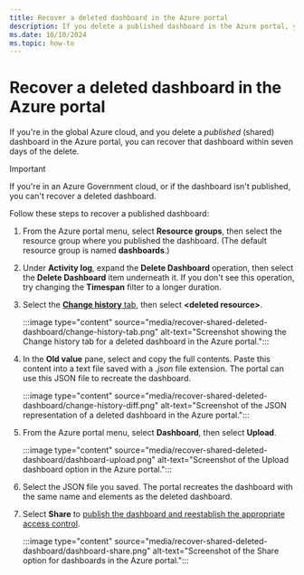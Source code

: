 ```yaml
---
title: Recover a deleted dashboard in the Azure portal
description: If you delete a published dashboard in the Azure portal, you can recover the dashboard.
ms.date: 10/10/2024
ms.topic: how-to
---
```


# Recover a deleted dashboard in the Azure portal

If you're in the global Azure cloud, and you delete a _published_ (shared) dashboard in the Azure portal, you can recover that dashboard within seven days of the delete.

> [!IMPORTANT]
> If you're in an Azure Government cloud, or if the dashboard isn't published, you can't recover a deleted dashboard.

Follow these steps to recover a published dashboard:

1. From the Azure portal menu, select **Resource groups**, then select the resource group where you published the dashboard. (The default resource group is named **dashboards**.)

1. Under **Activity log**, expand the **Delete Dashboard** operation, then select the **Delete Dashboard** item underneath it. If you don't see this operation, try changing the **Timespan** filter to a longer duration.

1. Select the [**Change history** tab](/azure/azure-monitor/change/change-analysis-visualizations##view-the-activity-log-change-history), then select **\<deleted resource\>**.

   :::image type="content" source="media/recover-shared-deleted-dashboard/change-history-tab.png" alt-text="Screenshot showing the Change history tab for a deleted dashboard in the Azure portal.":::

1. In the **Old value** pane, select and copy the full contents. Paste this content into a text file saved with a _.json_ file extension. The portal can use this JSON file to recreate the dashboard.

    :::image type="content" source="media/recover-shared-deleted-dashboard/change-history-diff.png" alt-text="Screenshot of the JSON representation of a deleted dashboard in the Azure portal.":::

1. From the Azure portal menu, select **Dashboard**, then select **Upload**.

    :::image type="content" source="media/recover-shared-deleted-dashboard/dashboard-upload.png" alt-text="Screenshot of the Upload dashboard option in the Azure portal.":::

1. Select the JSON file you saved. The portal recreates the dashboard with the same name and elements as the deleted dashboard.

1. Select **Share** to [publish the dashboard and reestablish the appropriate access control](azure-portal-dashboard-share-access.md).

    :::image type="content" source="media/recover-shared-deleted-dashboard/dashboard-share.png" alt-text="Screenshot of the Share option for dashboards in the Azure portal.":::
